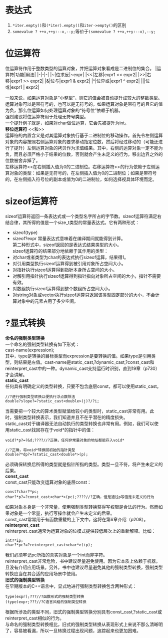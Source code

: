 # 表达式
1. `*iter.empty()`和`(*iter).empty()`和`iter->empty()`的区别  
2. `somevalue ? ++x,++y:--x,--y;`等价于`(somevalue ? ++x,++y:--x),--y;`
# 位运算符

位运算符作用于整数类型的运算对象，并把运算对象看成是二进制位的集合。
|运算符|功能|用法|
|-|-|-|
|~|位求反|~expr|
|<<|左移|expr1 << expr2|
|>>|右移|expr1 >> expr2|
|&|位与|expr1 & expr2|
|^|位异或|expr1 ^ expr2|
|\||位或|expr1 \| expr2|
  
一般来说，如果运算对象是“小整型”，则它的值会被自动提升成较大的整数类型。运算对象可以是带符号的，也可以是无符号的。如果运算对象是带符号的且它的值为负，那么位运算如何处理运算对象的“符号位”依赖于机器。  
强烈建议将位运算符用于处理无符号类型。  
一个提升例子就是，如果对char做位运算，它会先被提升为int。  
**移位运算符**
<<和>>  
运算符的内置含义是对其运算对象执行基于二进制位的移动操作。首先令左侧运算对象的内容按照右侧运算对象的要求移动指定位数，然后将经过移动的（可能还进行了提升）左侧运算对象的拷贝作为求值结果。其中，右侧的运算对象一定不能为负，而且必须严格小于结果的位数，否则就会产生未定义的行为。移出边界之外的位数被舍弃掉了。  
左移运算符<<在右侧插入值为0的二进制位。右移运算符>>的行为依赖于左侧运算对象的类型：如果是无符号的，在左侧插入值为0的二进制位；如果是带符号的，在左侧插入符号位的副本或值为0的二进制位，如何选择视具体环境而定。  
# sizeof运算符  
sizeof运算符返回一条表达式或一个类型名字所占的字节数。sizeof运算符满足右结合律，其所得的值是一个size_t类型的常量表达式。它有两种形式：  
- sizeof(type)
- sizeof?expr
常量表达式意味着在编译期间就能得到计算。  
第二种形式中，sizeof返回的是表达式结果类型的大小。  
sizeof运算符的结果部分地依赖于其作用的类型：  
- 对char或者类型为char的表达式执行sizeof运算，结果得1。
- 对引用类型执行sizeof运算得到被引用对象所占空间大小。
- 对指针执行sizeof运算得到指针本身所占空间的大小。
- 对解引用指针执行sizeof运算得到指针指向对象所占空间的大小，指针不需要有效。
- 对数组执行sizeof运算得到整个数组所占空间大小。
- 对string对象或vector执行sizeof运算只返回该类型固定部分的大小，不会计算对象中的元素占用了多少空间。
# ?显式转换
**命名的强制类型转换**  
一个命名的强制类型转换有如下形式：  
cast-name<type>(expression);  
其中，type是转换的目标类型而expression是要转换的值。如果type是引用类型，则结果是左值。cast-name是static_cast,?dynamic_cast,?const_cast和reinterpret_cast中的一种。dynamic_cast支持运行时识别，直到19章（p730）才会讲解。  
**static_cast**  
任何具有明确定义的类型转换，只要不包含底层const，都可以使用static_cast。
```
//?进行强制类型转换以便执行浮点数除法
double?slope?=?static_cast<double>(j)?/?i;
```  
当需要把一个较大的算术类型赋值给较小的类型时，static_cast非常有用。此时，强制类型转换表示，我们知道并且不在乎潜在的精度损失。  
static_cast对于编译器无法自动执行的类型转换也非常有用。例如，我们可以使用static_cast找回存在于void\*的指针中的值：  
```
void?*p?=?&d;????//?正确，任何非常量对象的地址都能存入void*

//?正确，将void*转换回初始的指针类型
double?*dp?=?static_cast<double*>(p);
```  
必须确保转换后所得的类型就是指针所指的类型。类型一旦不符，将产生未定义的后果。  
**const_cast**  
const_cast只能改变运算对象的底层const：  
```
const?char?*pc;
char?*p?=?const_cast<char*>(pc);????//?正确，但是通过p写值是未定义的行为
```  
如果对象本身是一个非常量，使用强制类型转换获得写权限是合法的行为。然而如果对象是一个常量，执行写操作就会产生未定义的后果。  
const_cast常常用于有函数重载的上下文中，这将在第6章介绍（p208）。  
**reinterpret_cast**  
reinterpret_cast通常为运算对象的位模式提供较低层次上的重新解释。比如：  
```
int?*ip;
char?*pc?=?reinterpret_cast<char*>(ip);
```  
我们必须牢记pc所指的真实对象是一个int而非字符。  
	reinterpret_cast非常危险，书中建议尽量避免使用。因为它本质上依赖于机器。且没有介绍应用场景。另外，书中也建议尽量避免其他的强制类型转换，强制类型转换应当在其合适的应用场景中使用。  
**旧式的强制类型转换**  
在早期版本的C++语言中，显式地进行强制类型转换包含两种形式：  
```
type(expr);???//?函数形式的强制类型转换
(type)expr;???//?C语言风格的强制类型转换
```  
根据所涉及的类型不同，旧式的强制类型转换分别具有const_cast,?static_cast或reinterpret_cast相似的行为。  
	与命名的强制类型转换相比，旧式的强制类型转换从表现形式上来说不那么清晰明了，容易被看漏，所以一旦转换过程出现问题，追踪起来也更加困难。
